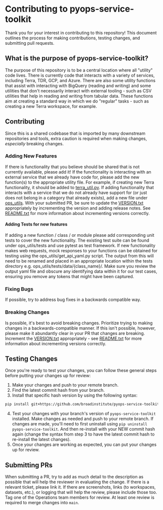 # Contributing to pyops-service-toolkit

Thank you for your interest in contributing to this repository! This document outlines the process for making contributions, testing changes, and submitting pull requests.

## What is the purpose of pyops-service-toolkit?
The purpose of this repository is to be a central location where all "utility" code lives. There is currently
code that interacts with a variety of services, including Terra, TDR, GCP, and Azure. There are also some utility
functions that assist with interacting with BigQuery (reading and writing) and some utilities that don't necessarily
interact with external tooling - such as CSV utilities that help in reading and writing from tabular data. These
functions aim at creating a standard way in which we do "regular" tasks - such as creating a new Terra workspace,
for example.

## Contributing
Since this is a shared codebase that is imported by many downstream repositories and tools, extra caution is
required when making changes, _especially_ breaking changes.

### Adding New Features
If there is functionality that you believe should be shared that is not currently available, please add it! If
the functionality is interacting with an external service that we already have code for, please add the new function(s)
to the appropriate utility file. For example, if creating new Terra functionality, it should be added to
[terra_util.py](ops_utils/terra_util.py). If adding functionality that interacts with a service that we
do not already have support for (or just does not belong in a category that already exists), add a new file under
[ops_utils](ops_utils). With your submitted PR, be sure to update the [VERSION.txt](VERSION.txt) appropriately by
incrementing the version and adding release notes. See [README.txt](README.md#versioning) for more information
about incrementing versions correctly.

#### Adding Tests for new features
If adding a new function / class / or module please add corresponding unit tests to cover the new functionality. 
The existing test suite can be found under ops_utils/tests and use pytest as test framework. If new functionality 
makes web requests, mock responses to your functions can be obtained for testing using the ops_utils/get_api_yaml.py script.
The output from this will need to be renamed and placed in an appropriate location within the tests directory e.g. ops_utils/tests/data/{class_name}/.
Make sure you review the output yaml file and obscure any identifying data within it for our test cases, ensuring you remove any tokens that might have been captured.

### Fixing Bugs
If possible, try to address bug fixes in a backwards compatible way.

### Breaking Changes
Is possible, it's best to avoid breaking changes. Prioritize trying to making changes in a backwards-compatible
manner. If this isn't possible, however, please make it abundantly clear in your PR that changes are breaking.
Increment the [VERSION.txt](VERSION.txt) appropriately - see [README.txt](README.md#versioning) for more information
about incrementing versions correctly.

## Testing Changes
Once you're ready to test your changes, you can follow these general steps before putting your changes up for review:

1. Make your changes and push to your remote branch.
2. Find the latest commit hash from your branch.
3. Install that specific hash version by using the following syntax:
```bash
pip install git+https://github.com/broadinstitute/pyops-service-toolkit.git@{COMMIT_HASH}#egg=pyops-service-toolkit
```
4. Test your changes with your branch's version of `pyops-service-toolkit` installed. Make changes as needed and
   push to your remote branch. If changes are made, you'll need to first uninstall using `pip uninstall
   pyops-service-toolkit`. And then re-install with your NEW commit hash again (change the syntax from step 3 to
   have the latest commit hash to re-install the latest changes).
5. Once your changes are working as expected, you can put your changes up for review.

## Submitting PRs
When submitting a PR, try to add as much detail to the description as possible that will help the reviewer in
evaluating the change. If there is a relevant ticket, please link it. If there are screenshots, links (to workspaces,
datasets, etc.), or logging that will help the review, please include those too. Tag one of the Operations team
members for review. At least one review is required to merge changes into `main`.
